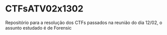 # CTFsATV02x1302
Repositório para a resolução dos CTFs passados na reunião do dia 12/02, o assunto estudado é de Forensic
